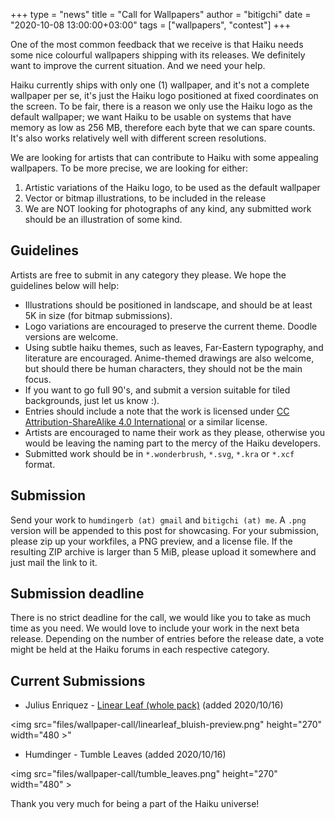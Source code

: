 +++
type = "news"
title = "Call for Wallpapers"
author = "bitigchi"
date = "2020-10-08 13:00:00+03:00"
tags = ["wallpapers", "contest"]
+++

One of the most common feedback that we receive is that Haiku needs some nice colourful wallpapers shipping with its releases. We definitely want to improve the current situation. And we need your help.

Haiku currently ships with only one (1) wallpaper, and it's not a complete wallpaper per se, it's just the Haiku logo positioned at fixed coordinates on the screen. To be fair, there is a reason we only use the Haiku logo as the default wallpaper; we want Haiku to be usable on systems that have memory as low as 256 MB, therefore each byte that we can spare counts.
It's also works relatively well with different screen resolutions.

We are looking for artists that can contribute to Haiku with some appealing wallpapers. To be more precise, we are looking for either:

1. Artistic variations of the Haiku logo, to be used as the default wallpaper
2. Vector or bitmap illustrations, to be included in the release
3. We are NOT looking for photographs of any kind, any submitted work should be an illustration of some kind.

## Guidelines

Artists are free to submit in any category they please. We hope the guidelines below will help:

- Illustrations should be positioned in landscape, and should be at least 5K in size (for bitmap submissions).
- Logo variations are encouraged to preserve the current theme. Doodle versions are welcome.
- Using subtle haiku themes, such as leaves, Far-Eastern typography, and literature are encouraged. Anime-themed drawings are also welcome, but should there be human characters, they should not be the main focus.
- If you want to go full 90's, and submit a version suitable for tiled backgrounds, just let us know :).
- Entries should include a note that the work is licensed under [CC Attribution-ShareAlike 4.0 International](https://creativecommons.org/licenses/by-sa/4.0/) or a similar license.
- Artists are encouraged to name their work as they please, otherwise you would be leaving the naming part to the mercy of the Haiku developers.
- Submitted work should be in `*.wonderbrush`, `*.svg`, `*.kra` or `*.xcf` format.

## Submission

Send your work to `humdingerb (at) gmail` and `bitigchi (at) me`. A `.png` version will be appended to this post for showcasing. For your submission, please zip up your workfiles, a PNG preview, and a license file. If the resulting ZIP archive is larger than 5 MiB, please upload it somewhere and just mail the link to it.

## Submission deadline

There is no strict deadline for the call, we would like you to take as much time as you need. We would love to include your work in the next beta release. Depending on the number of entries before the release date, a vote might be held at the Haiku forums in each respective category.

## Current Submissions

- Julius Enriquez - [Linear Leaf (whole pack)](files/wallpaper-call/linear_leaf.zip) (added 2020/10/16)

<img src="files/wallpaper-call/linearleaf_bluish-preview.png" height="270" width="480 \>"

- Humdinger - Tumble Leaves (added 2020/10/16)

<img src="files/wallpaper-call/tumble_leaves.png" height="270" width="480" \>

Thank you very much for being a part of the Haiku universe!
